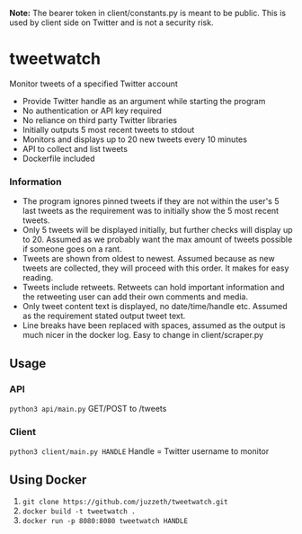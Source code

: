 **Note:** The bearer token in client/constants.py is meant to be public. This is used by client side on Twitter and is not a security risk.

# tweetwatch
Monitor tweets of a specified Twitter account

* Provide Twitter handle as an argument while starting the program
* No authentication or API key required
* No reliance on third party Twitter libraries
* Initially outputs 5 most recent tweets to stdout
* Monitors and displays up to 20 new tweets every 10 minutes
* API to collect and list tweets
* Dockerfile included

### Information
* The program ignores pinned tweets if they are not within the user's 5 last tweets as the requirement was to initially show the 5 most recent tweets.
* Only 5 tweets will be displayed initially, but further checks will display up to 20. Assumed as we probably want the max amount of tweets possible if someone goes on a rant.
* Tweets are shown from oldest to newest. Assumed because as new tweets are collected, they will proceed with this order. It makes for easy reading.
* Tweets include retweets. Retweets can hold important information and the retweeting user can add their own comments and media.
* Only tweet content text is displayed, no date/time/handle etc. Assumed as the requirement stated output tweet text.
* Line breaks have been replaced with spaces, assumed as the output is much nicer in the docker log. Easy to change in client/scraper.py

## Usage
### API
`python3 api/main.py`
GET/POST to /tweets

### Client
`python3 client/main.py HANDLE`
Handle = Twitter username to monitor

## Using Docker
1. `git clone https://github.com/juzzeth/tweetwatch.git`
2. `docker build -t tweetwatch .`
3. `docker run -p 8080:8080 tweetwatch HANDLE`

